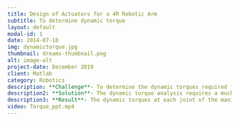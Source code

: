 ```yaml
---
title: Design of Actuators for a 4R Robotic Arm
subtitle: To determine dynamic torque
layout: default
modal-id: 1
date: 2014-07-18
img: dynamictorque.jpg
thumbnail: dreams-thumbnail.png
alt: image-alt
project-date: December 2019
client: Matlab
category: Robotics
description: **Challenge**- To determine the dynamic torques required for the motors in a wheelchair mounted 4R robotic arm.  Result- The dynamic torques at each joint of the manipulator were determined using the MATLAB’s RST for the desired positions based upon the application.
description2: **Solution**- The dynamic torque analysis requires a much deeper understanding of the various robotics concepts such as forward and inverse kinematics, velocities and static forces, trajectory generation, etc. This makes our desired results to be lot complicated if performed by hand. So, I used the MATLAB’s Robotic System Toolbox(RST) to perform this analysis.
description3: **Result**- The dynamic torques at each joint of the manipulator were determined using the MATLAB’s RST for the desired positions based upon the application.
video: Torque_ppt.mp4
---
```

